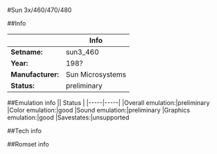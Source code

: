 #Sun 3x/460/470/480

##Info

||Info|
|-----|-----|
|**Setname:**|sun3_460
|**Year:**|198?
|**Manufacturer:**|Sun Microsystems
|**Status:**|preliminary

##Emulation info
|| Status |
|-----|-----|
|Overall emulation:|preliminary
|Color emulation:|good
|Sound emulation:|preliminary
|Graphics emulation:|good
|Savestates:|unsupported

##Tech info

##Romset info

<!--- START OF EDITED COMMENT DO NOT TOUCH TEXT ABOVE-->
